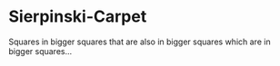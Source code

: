 # Sierpinski-Carpet
Squares in bigger squares that are also in bigger squares which are in bigger squares...
